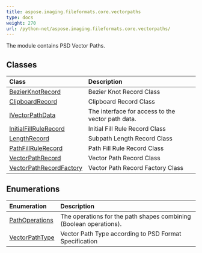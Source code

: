 ```yaml
---
title: aspose.imaging.fileformats.core.vectorpaths
type: docs
weight: 270
url: /python-net/aspose.imaging.fileformats.core.vectorpaths/
---
```



The module contains PSD Vector Paths.

## **Classes**
| **Class** | **Description** |
| :- | :- |
| [BezierKnotRecord](/imaging/python-net/aspose.imaging.fileformats.core.vectorpaths/bezierknotrecord/) | Bezier Knot Record Class |
| [ClipboardRecord](/imaging/python-net/aspose.imaging.fileformats.core.vectorpaths/clipboardrecord/) | Clipboard Record Class |
| [IVectorPathData](/imaging/python-net/aspose.imaging.fileformats.core.vectorpaths/ivectorpathdata/) | The interface for access to the vector path data. |
| [InitialFillRuleRecord](/imaging/python-net/aspose.imaging.fileformats.core.vectorpaths/initialfillrulerecord/) | Initial Fill Rule Record Class |
| [LengthRecord](/imaging/python-net/aspose.imaging.fileformats.core.vectorpaths/lengthrecord/) | Subpath Length Record Class |
| [PathFillRuleRecord](/imaging/python-net/aspose.imaging.fileformats.core.vectorpaths/pathfillrulerecord/) | Path Fill Rule Record Class |
| [VectorPathRecord](/imaging/python-net/aspose.imaging.fileformats.core.vectorpaths/vectorpathrecord/) | Vector Path Record Class |
| [VectorPathRecordFactory](/imaging/python-net/aspose.imaging.fileformats.core.vectorpaths/vectorpathrecordfactory/) | Vector Path Record Factory Class |
## **Enumerations**
| **Enumeration** | **Description** |
| :- | :- |
| [PathOperations](/imaging/python-net/aspose.imaging.fileformats.core.vectorpaths/pathoperations/) | The operations for the path shapes combining (Boolean operations). |
| [VectorPathType](/imaging/python-net/aspose.imaging.fileformats.core.vectorpaths/vectorpathtype/) | Vector Path Type according to PSD Format Specification |
